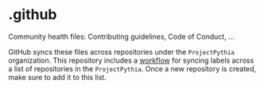 # .github

Community health files: Contributing guidelines, Code of Conduct, ...

GitHub syncs these files across repositories under the `ProjectPythia` organization. This repository includes a [workflow](.github/workflows/labels.yml) for syncing labels across a list of repositories in the `ProjectPythia`. Once a new repository is created, make sure to add it to this list.
